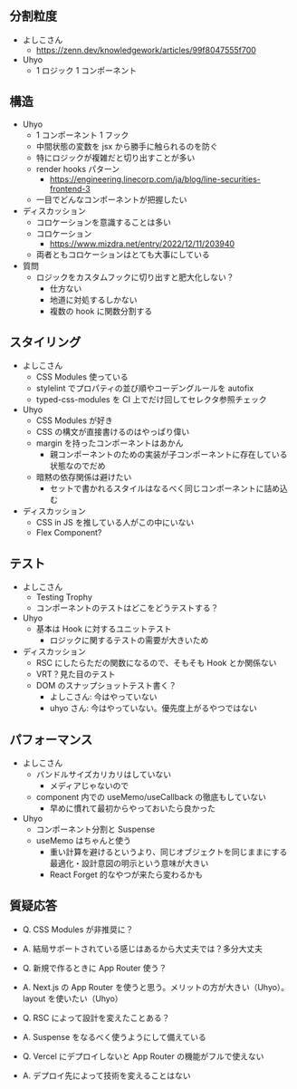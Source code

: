 ## 分割粒度

- よしこさん
  - https://zenn.dev/knowledgework/articles/99f8047555f700
- Uhyo
  - 1 ロジック 1 コンポーネント

## 構造

- Uhyo
  - 1 コンポーネント 1 フック
  - 中間状態の変数を jsx から勝手に触られるのを防ぐ
  - 特にロジックが複雑だと切り出すことが多い
  - render hooks パターン
    - https://engineering.linecorp.com/ja/blog/line-securities-frontend-3
  - 一目でどんなコンポーネントが把握したい
- ディスカッション
  - コロケーションを意識することは多い
  - コロケーション
    - https://www.mizdra.net/entry/2022/12/11/203940
  - 両者ともコロケーションはとても大事にしている
- 質問
  - ロジックをカスタムフックに切り出すと肥大化しない？
    - 仕方ない
    - 地道に対処するしかない
    - 複数の hook に関数分割する

## スタイリング

- よしこさん
  - CSS Modules 使っている
  - stylelint でプロパティの並び順やコーデングルールを autofix
  - typed-css-modules を CI 上でだけ回してセレクタ参照チェック
- Uhyo
  - CSS Modules が好き
  - CSS の構文が直接書けるのはやっぱり偉い
  - margin を持ったコンポーネントはあかん
    - 親コンポーネントのための実装が子コンポーネントに存在している状態なのでだめ
  - 暗黙の依存関係は避けたい
    - セットで書かれるスタイルはなるべく同じコンポーネントに詰め込む
- ディスカッション
  - CSS in JS を推している人がこの中にいない
  - Flex Component?

## テスト

- よしこさん
  - Testing Trophy
  - コンポーネントのテストはどこをどうテストする？
- Uhyo
  - 基本は Hook に対するユニットテスト
    - ロジックに関するテストの需要が大きいため
- ディスカッション
  - RSC にしたらただの関数になるので、そもそも Hook とか関係ない
  - VRT？見た目のテスト
  - DOM のスナップショットテスト書く？
    - よしこさん: 今はやっていない
    - uhyo さん: 今はやっていない。優先度上がるやつではない

## パフォーマンス

- よしこさん
  - バンドルサイズカリカリはしていない
    - メディアじゃないので
  - component 内での useMemo/useCallback の徹底もしていない
    - 早めに慣れて最初からやっておいたら良かった
- Uhyo
  - コンポーネント分割と Suspense
  - useMemo はちゃんと使う
    - 重い計算を避けるというより、同じオブジェクトを同じままにする最適化・設計意図の明示という意味が大きい
    - React Forget 的なやつが来たら変わるかも

## 質疑応答

- Q. CSS Modules が非推奨に？
- A. 結局サポートされている感じはあるから大丈夫では？多分大丈夫

- Q. 新規で作るときに App Router 使う？
- A. Next.js の App Router を使うと思う。メリットの方が大きい（Uhyo）。layout を使いたい（Uhyo）

- Q. RSC によって設計を変えたことある？
- A. Suspense をなるべく使うようにして備えている

- Q. Vercel にデプロイしないと App Router の機能がフルで使えない
- A. デプロイ先によって技術を変えることはない
